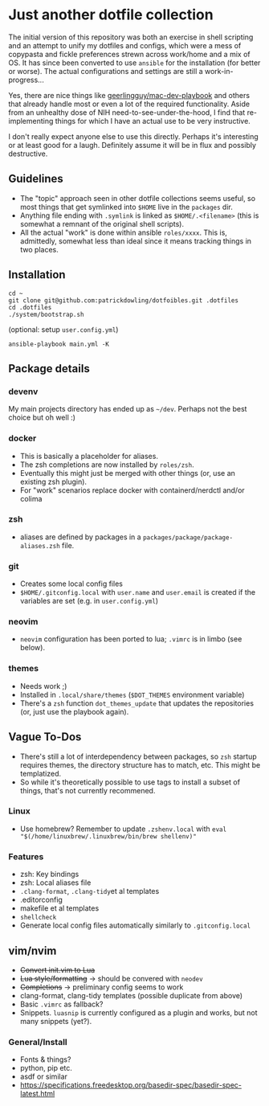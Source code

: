 # Just another dotfile collection

The initial version of this repository was both an exercise in shell scripting and an attempt to unify my dotfiles and configs, which were a mess of copypasta and fickle preferences strewn across work/home and a mix of OS.
It has since been converted to use `ansible` for the installation (for better or worse). The actual configurations and settings are still a work-in-progress...

Yes, there are nice things like [geerlingguy/mac-dev-playbook](https://github.com/geerlingguy/mac-dev-playbook) and others that already handle most or even a lot of the required functionality.
Aside from an unhealthy dose of NIH need-to-see-under-the-hood, I find that re-implementing things for which I have an actual use to be very instructive.

I don't really expect anyone else to use this directly. Perhaps it's interesting or at least good for a laugh.
Definitely assume it will be in flux and possibly destructive.

## Guidelines
- The "topic" approach seen in other dotfile collections seems useful, so most things that get symlinked into `$HOME` live in the `packages` dir.
- Anything file ending with `.symlink` is linked as `$HOME/.<filename>` (this is somewhat a remnant of the original shell scripts).
- All the actual "work" is done within ansible `roles/xxxx`. This is, admittedly, somewhat less than ideal since it means tracking things in two places.

## Installation
```
cd ~
git clone git@github.com:patrickdowling/dotfoibles.git .dotfiles
cd .dotfiles
./system/bootstrap.sh
```
(optional: setup `user.config.yml`)
```
ansible-playbook main.yml -K
```

## Package details
### devenv
My main projects directory has ended up as `~/dev`. Perhaps not the best choice but oh well :)

### docker
- This is basically a placeholder for aliases.
- The zsh completions are now installed by `roles/zsh`.
- Eventually this might just be merged with other things (or, use an existing zsh plugin).
- For "work" scenarios replace docker with containerd/nerdctl and/or colima

### zsh
- aliases are defined by packages in a `packages/package/package-aliases.zsh` file.

### git
- Creates some local config files
- `$HOME/.gitconfig.local` with `user.name` and `user.email` is created if the variables are set (e.g. in `user.config.yml`)

### neovim
- `neovim` configuration has been ported to lua; `.vimrc` is in limbo (see below).

### themes
- Needs work ;)
- Installed in `.local/share/themes` (`$DOT_THEMES` environment variable)
- There's a `zsh` function `dot_themes_update` that updates the repositories (or, just use the playbook again).

## Vague To-Dos
- There's still a lot of interdependency between packages, so `zsh` startup requires themes, the directory structure has to match, etc. This might be templatized.
- So while it's theoretically possible to use tags to install a subset of things, that's not currently recommened.

### Linux
- Use homebrew? Remember to update `.zshenv.local` with `eval "$(/home/linuxbrew/.linuxbrew/bin/brew shellenv)"`

### Features
- zsh: Key bindings
- zsh: Local aliases file
- `.clang-format`, `.clang-tidy`et al templates
- .editorconfig
- makefile et al templates
- `shellcheck`
- Generate local config files automatically similarly to `.gitconfig.local`

## vim/nvim
- ~~Convert init.vim to Lua~~
- ~~Lua style/formatting~~ -> should be convered with `neodev`
- ~~Completions~~ -> preliminary config seems to work
- clang-format, clang-tidy templates (possible duplicate from above)
- Basic `.vimrc` as fallback?
- Snippets. `luasnip` is currently configured as a plugin and works, but not many snippets (yet?).

### General/Install
- Fonts & things?
- python, pip etc.
- asdf or similar
- https://specifications.freedesktop.org/basedir-spec/basedir-spec-latest.html
